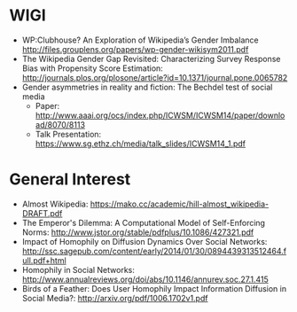 WIGI
====

* WP:Clubhouse? An Exploration of Wikipedia’s Gender Imbalance http://files.grouplens.org/papers/wp-gender-wikisym2011.pdf
* The Wikipedia Gender Gap Revisited: Characterizing Survey Response Bias with
  Propensity Score Estimation:
http://journals.plos.org/plosone/article?id=10.1371/journal.pone.0065782
* Gender asymmetries in reality and fiction: The Bechdel test of social media
    * Paper: http://www.aaai.org/ocs/index.php/ICWSM/ICWSM14/paper/download/8070/8113
    * Talk Presentation: https://www.sg.ethz.ch/media/talk_slides/ICWSM14_1.pdf

General Interest
================

* Almost Wikipedia: https://mako.cc/academic/hill-almost_wikipedia-DRAFT.pdf
* The Emperor's Dilemma: A Computational Model of Self-Enforcing Norms: http://www.jstor.org/stable/pdfplus/10.1086/427321.pdf
* Impact of Homophily on Diffusion Dynamics Over Social Networks: http://ssc.sagepub.com/content/early/2014/01/30/0894439313512464.full.pdf+html
* Homophily in Social Networks: http://www.annualreviews.org/doi/abs/10.1146/annurev.soc.27.1.415
* Birds of a Feather:  Does User Homophily Impact Information Diffusion in Social Media?: http://arxiv.org/pdf/1006.1702v1.pdf
